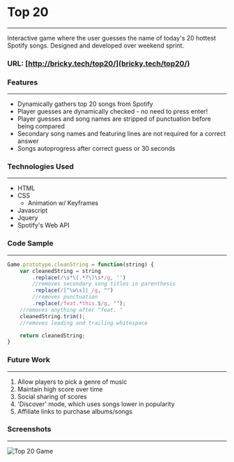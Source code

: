 # Top 20
___
Interactive game where the user guesses the name of today's 20 hottest Spotify songs. 
Designed and developed over weekend sprint.

### URL: [http://bricky.tech/top20/](bricky.tech/top20/)

### Features
___
* Dynamically gathers top 20 songs from Spotify
* Player guesses are dynamically checked - no need to press enter!
* Player guesses and song names are stripped of punctuation before being compared
* Secondary song names and featuring lines are not required for a correct answer
* Songs autoprogress after correct guess or 30 seconds

### Technologies Used
____
- HTML
- CSS
  - Animation w/ Keyframes
- Javascript
- Jquery
- Spotify's Web API

### Code Sample
___
```JavaScript
Game.prototype.cleanString = function(string) {
    var cleanedString = string
        .replace(/\s*\(.*?\)\s*/g, '')
        //removes secondary song titles in parenthesis
        .replace(/[^\w\s]|_/g, "")
        //removes punctuation
        .replace(/feat.*this.$/g, "");
    //removes anything after "feat. "
    cleanedString.trim();
    //removes leading and trailing whitespace

    return cleanedString;
}
```

### Future Work
___
1. Allow players to pick a genre of music
2. Maintain high score over time
3. Social sharing of scores
4. 'Discover' mode, which uses songs lower in popularity
5. Affiliate links to purchase albums/songs

### Screenshots
___
![Top 20 Game](http://i.imgur.com/usqRk5z.png)
